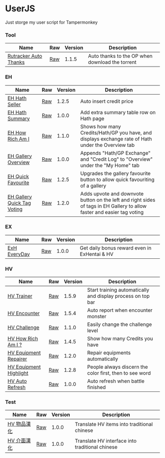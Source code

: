 # UserJS
Just storge my user script for Tampermonkey

### Tool
| Name | Raw | Version | Description |
| --- | --- | --- | --- |
| [Rutracker Auto Thanks](Tool/rutracker_auto_thanks.user.js) | [Raw](https://github.com/carry0987/UserJS/raw/master/Tool/rutracker_auto_thanks.user.js) | 1.1.5 | Auto thanks to the OP when download the torrent |

### EH
| Name | Raw | Version | Description |
| --- | --- | --- | --- |
| [EH Hath Seller](EH/eh_hath_seller.user.js) | [Raw](https://github.com/carry0987/UserJS/raw/master/EH/eh_hath_seller.user.js) | 1.2.5 | Auto insert credit price |
| [EH Hath Summary](EH/eh_hath_summary.user.js) | [Raw](https://github.com/carry0987/UserJS/raw/master/EH/eh_hath_summary.user.js) | 1.0.0 | Add extra summary table row on Hath page |
| [EH How Rich Am I](EH/eh_how_rich_am_i.user.js) | [Raw](https://github.com/carry0987/UserJS/raw/master/EH/eh_how_rich_am_i.user.js) | 1.1.0 | Shows how many Credits/Hath/GP you have, and displays exchange rate of Hath under the Overview tab |
| [EH Gallery Overview](EH/eh_overview.user.js) | [Raw](https://github.com/carry0987/UserJS/raw/master/EH/eh_overview.user.js) | 1.0.0 | Appends "Hath/GP Exchange" and "Credit Log" to "Overview" under the "My Home" tab |
| [EH Quick Favourite](EH/eh_quick_favourite.user.js) | [Raw](https://github.com/carry0987/UserJS/raw/master/EH/eh_quick_favourite.user.js) | 1.2.5 | Upgrades the gallery favourite button to allow quick favouriting of a gallery |
| [EH Gallery Quick Tag Voting](EH/eh_quick_tag_voting.user.js) | [Raw](https://github.com/carry0987/UserJS/raw/master/EH/eh_quick_tag_voting.user.js) | 1.2.0 | Adds upvote and downvote button on the left and right sides of tags in EH Gallery to allow faster and easier tag voting |

### EX
| Name | Raw | Version | Description |
| --- | --- | --- | --- |
| [ExH EveryDay](EX/ex_everyday.user.js) | [Raw](https://github.com/carry0987/UserJS/raw/master/EX/ex_everyday.user.js) | 1.0.0 | Get daily bonus reward even in ExHentai & HV |

### HV
| Name | Raw | Version | Description |
| --- | --- | --- | --- |
| [HV Trainer](HV/hv_trainer.user.js) | [Raw](https://github.com/carry0987/UserJS/raw/master/HV/hv_trainer.user.js) | 1.5.9 | Start training automatically and display process on top bar |
| [HV Encounter](HV/hv_encounter.user.js) | [Raw](https://github.com/carry0987/UserJS/raw/master/HV/hv_encounter.user.js) | 1.5.4 | Auto report when encounter monster |
| [HV Challenge](HV/hv_challenge.user.js) | [Raw](https://github.com/carry0987/UserJS/raw/master/HV/hv_challenge.user.js) | 1.1.0 | Easily change the challenge level |
| [HV How Rich Am I ?](HV/hv_how_rich_am_i.user.js) | [Raw](https://github.com/carry0987/UserJS/raw/master/HV/hv_how_rich_am_i.user.js) | 1.4.5 | Show how many Credits you have |
| [HV Equipment Repairer](HV/hv_equip_repairer.user.js) | [Raw](https://github.com/carry0987/UserJS/raw/master/HV/hv_equip_repairer.user.js) | 1.2.0 | Repair equipments automatically |
| [HV Equipment Highlight](HV/hv_equip_highlight.user.js) | [Raw](https://github.com/carry0987/UserJS/raw/master/HV/hv_equip_highlight.user.js) | 1.2.8 | People always discern the color first, then to see word |
| [HV Auto Refresh](HV/hv_auto_refresh.user.js) | [Raw](https://github.com/carry0987/UserJS/raw/master/HV/hv_auto_refresh.user.js) | 1.0.0 | Auto refresh when battle finished |

### Test
| Name | Raw | Version | Description |
| --- | --- | --- | --- |
| [HV 物品漢化](test/hv_chinese_translation.user.js) | [Raw](https://github.com/carry0987/UserJS/raw/master/test/hv_chinese_translation.user.js) | 1.0.0 | Translate HV items into traditional chinese |
| [HV 介面漢化](test/hv_interface_chinese_translation.user.js) | [Raw](https://github.com/carry0987/UserJS/raw/master/test/hv_interface_chinese_translation.user.js) | 1.0.0 | Translate HV interface into traditional chinese |
